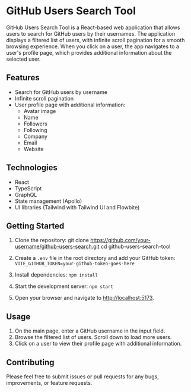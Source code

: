 # GitHub Users Search Tool

GitHub Users Search Tool is a React-based web application that allows users to search for GitHub users by their usernames. The application displays a filtered list of users, with infinite scroll pagination for a smooth browsing experience. When you click on a user, the app navigates to a user's profile page, which provides additional information about the selected user.

## Features

- Search for GitHub users by username
- Infinite scroll pagination
- User profile page with additional information:
  - Avatar image
  - Name
  - Followers
  - Following
  - Company
  - Email
  - Website

## Technologies

- React
- TypeScript
- GraphQL
- State management (Apollo)
- UI libraries (Tailwind with Tailwind UI and Flowbite)


## Getting Started

1. Clone the repository:
git clone https://github.com/your-username/github-users-search.git
cd github-users-search-tool

2. Create a `.env` file in the root directory and add your GitHub token: `VITE_GITHUB_TOKEN=your-github-token-goes-here`

3. Install dependencies:
`npm install`

4. Start the development server:
`npm start`

5. Open your browser and navigate to [http://localhost:5173](http://localhost:5173).

## Usage

1. On the main page, enter a GitHub username in the input field.
2. Browse the filtered list of users. Scroll down to load more users.
3. Click on a user to view their profile page with additional information.

## Contributing

Please feel free to submit issues or pull requests for any bugs, improvements, or feature requests.
